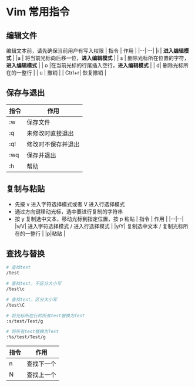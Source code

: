 # Vim 常用指令

## 编辑文件
编辑文本前，请先确保当前用户有写入权限
| 指令 | 作用 |
|--|:--|
|i  | **进入编辑模式** |
|a | 将当前光标向后移一位，**进入编辑模式** |
| s | 删除光标所在位置的字符，**进入编辑模式** |
| o |在当前光标的行尾插入空行，**进入编辑模式**  |
| d| 删除光标所在的一整行 |
| u | 撤销 |
| Ctrl+r| 恢复撤销 |

## 保存与退出
| 指令 | 作用 |
|--|--|
|:w | 保存文件 |
|:q| 未修改时直接退出 |
|:q!| 修改时不保存并退出 |
|:wq| 保存并退出 |
|:h | 帮助 |

## 复制与粘贴
- 先按 v 进入字符选择模式或者 V 进入行选择模式
- 通过方向键移动光标，选中要进行复制的字符串
- 按 y 复制选中文本，移动光标到指定位置，按 p 粘贴
| 指令 | 作用 |
|--|--|
|v/V| 进入字符选择模式 / 进入行选择模式 |
|y/Y| 复制选中文本 / 复制光标所在的一整行 |
|p|粘贴 |


## 查找与替换
```bash
# 查找test
/test

# 查找test，不区分大小写
/test\c

# 查找test，区分大小写
/test\C

# 将光标所在行的所有test替换为Test
:s/test/Test/g

# 将所有test替换为Test
:%s/test/Test/g
```
| 指令 | 作用 |
|--|--|
|n| 查找下一个 |
|N| 查找上一个 |





